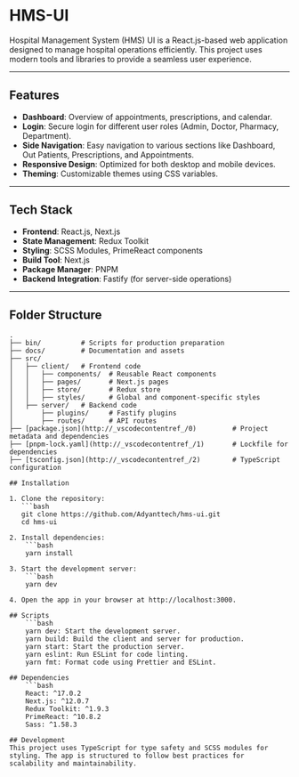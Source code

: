 # HMS-UI

Hospital Management System (HMS) UI is a React.js-based web application designed to manage hospital operations efficiently. This project uses modern tools and libraries to provide a seamless user experience.

---

## Features

- **Dashboard**: Overview of appointments, prescriptions, and calendar.
- **Login**: Secure login for different user roles (Admin, Doctor, Pharmacy, Department).
- **Side Navigation**: Easy navigation to various sections like Dashboard, Out Patients, Prescriptions, and Appointments.
- **Responsive Design**: Optimized for both desktop and mobile devices.
- **Theming**: Customizable themes using CSS variables.

---

## Tech Stack

- **Frontend**: React.js, Next.js
- **State Management**: Redux Toolkit
- **Styling**: SCSS Modules, PrimeReact components
- **Build Tool**: Next.js
- **Package Manager**: PNPM
- **Backend Integration**: Fastify (for server-side operations)

---

## Folder Structure

````plaintext
.
├── bin/          # Scripts for production preparation
├── docs/         # Documentation and assets
├── src/
│   ├── client/   # Frontend code
│   │   ├── components/  # Reusable React components
│   │   ├── pages/       # Next.js pages
│   │   ├── store/       # Redux store
│   │   ├── styles/      # Global and component-specific styles
│   ├── server/   # Backend code
│       ├── plugins/     # Fastify plugins
│       ├── routes/      # API routes
├── [package.json](http://_vscodecontentref_/0)         # Project metadata and dependencies
├── [pnpm-lock.yaml](http://_vscodecontentref_/1)       # Lockfile for dependencies
├── [tsconfig.json](http://_vscodecontentref_/2)        # TypeScript configuration

## Installation

1. Clone the repository:
   ```bash
   git clone https://github.com/Adyanttech/hms-ui.git
   cd hms-ui

2. Install dependencies:
    ```bash
    yarn install

3. Start the development server:
    ```bash
    yarn dev

4. Open the app in your browser at http://localhost:3000.

## Scripts
    ```bash
    yarn dev: Start the development server.
    yarn build: Build the client and server for production.
    yarn start: Start the production server.
    yarn eslint: Run ESLint for code linting.
    yarn fmt: Format code using Prettier and ESLint.

## Dependencies
    ```bash
    React: ^17.0.2
    Next.js: ^12.0.7
    Redux Toolkit: ^1.9.3
    PrimeReact: ^10.8.2
    Sass: ^1.58.3

## Development
This project uses TypeScript for type safety and SCSS modules for styling. The app is structured to follow best practices for scalability and maintainability.
````

